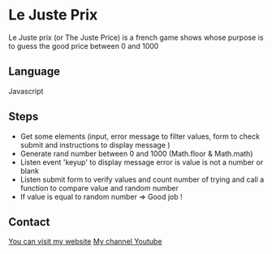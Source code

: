 # Le Juste Prix

Le Juste prix (or The Juste Price) is a french game shows whose purpose is to guess the good price between 0 and 1000

## Language 

Javascript

## Steps

- Get some elements (input, error message to filter values, form to check submit and instructions to display message )
- Generate rand number between 0 and 1000 (Math.floor & Math.math)
- Listen event 'keyup' to display message error is value is not a number or blank
- Listen submit form to verify values and count number of trying and call a function to compare value and random number
- If value is equal to random number => Good job !

## Contact

[You can visit my website](https://zak-bouhou.com)
[My channel Youtube](https://www.youtube.com/channel/UCsl_IDV64kNjlhHh4StGW5g)


